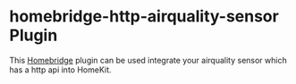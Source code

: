 # homebridge-http-airquality-sensor Plugin

This [Homebridge](https://github.com/nfarina/homebridge) plugin can be used integrate your airquality sensor which has a http api into HomeKit.
